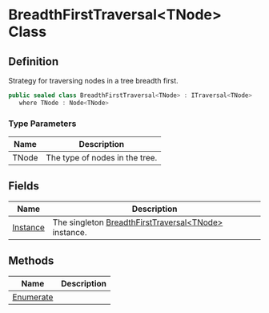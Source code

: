 # BreadthFirstTraversal&lt;TNode&gt; Class
## Definition

Strategy for traversing nodes in a tree breadth first.

```c#
public sealed class BreadthFirstTraversal<TNode> : ITraversal<TNode>
   where TNode : Node<TNode>
```

### Type Parameters

| Name | Description |
| ---- | ----------- |
| TNode | The type of nodes in the tree. |

## Fields

| Name | Description |
| ---- | ----------- |
| [Instance](MrKWatkins.Ast.Traversal.BreadthFirstTraversal-1.Instance.md) | The singleton [BreadthFirstTraversal&lt;TNode&gt;](MrKWatkins.Ast.Traversal.BreadthFirstTraversal-1.md) instance. |

## Methods

| Name | Description |
| ---- | ----------- |
| [Enumerate](MrKWatkins.Ast.Traversal.BreadthFirstTraversal-1.Enumerate.md) |  |

